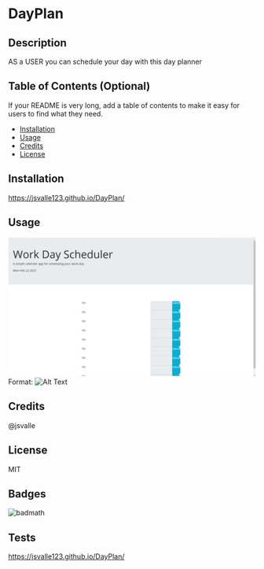 # DayPlan

## Description 

AS a USER you can schedule
your day with this day planner


## Table of Contents (Optional)

If your README is very long, add a table of contents to make it easy for users to find what they need.

* [Installation](#installation)
* [Usage](#usage)
* [Credits](#credits)
* [License](#license)


## Installation

https://jsvalle123.github.io/DayPlan/


## Usage 

![README](/Images/dayplan.png)
Format: ![Alt Text](url)


## Credits
@jsvalle

## License
MIT



## Badges

![badmath](https://img.shields.io/github/languages/top/nielsenjared/badmath)


## Tests
https://jsvalle123.github.io/DayPlan/
